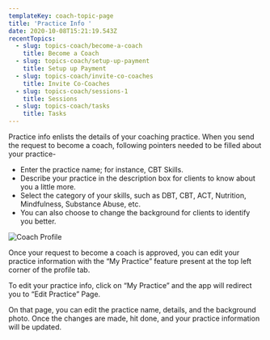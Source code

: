 ```yaml
---
templateKey: coach-topic-page
title: 'Practice Info '
date: 2020-10-08T15:21:19.543Z
recentTopics:
  - slug: topics-coach/become-a-coach
    title: Become a Coach
  - slug: topics-coach/setup-up-payment
    title: Setup up Payment
  - slug: topics-coach/invite-co-coaches
    title: Invite Co-Coaches
  - slug: topics-coach/sessions-1
    title: Sessions
  - slug: topics-coach/tasks
    title: Tasks
---
```

Practice info enlists the details of your coaching practice. When you send the request to become a coach, following pointers needed to be filled about your practice-

* Enter the practice name; for instance, CBT Skills.
* Describe your practice in the description box for clients to know about you a little more. 
* Select the category of your skills, such as DBT, CBT, ACT, Nutrition, Mindfulness, Substance Abuse, etc.
* You can also choose to change the background for clients to identify you better. 

![Coach Profile](/img/coach-profile-i.png "Coach Profile")

Once your request to become a coach is approved, you can edit your practice information with the “My Practice” feature present at the top left corner of the profile tab. 

To edit your practice info, click on “My Practice” and the app will redirect you to “Edit Practice” Page. 

On that page, you can edit the practice name, details, and the background photo. Once the changes are made, hit done, and your practice information will be updated.

